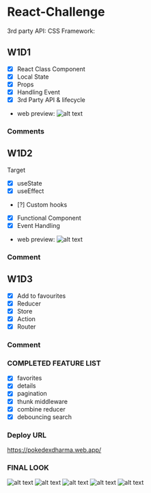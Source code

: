 # React-Challenge

3rd party API:
CSS Framework:

## W1D1
- [x] React Class Component
- [x] Local State
- [x] Props
- [x] Handling Event
- [x] 3rd Party API & lifecycle
- web preview:
![alt text](./screenshots/W1D1.png)

### Comments

## W1D2
Target
- [x] useState
- [x] useEffect
- [?] Custom hooks
- [x] Functional Component
- [x] Event Handling
- web preview:
![alt text](./screenshots/W1D2.png)

### Comment

## W1D3
- [x] Add to favourites
- [x] Reducer
- [x] Store
- [x] Action
- [x] Router

### Comment

### COMPLETED FEATURE LIST
- [x] favorites
- [x] details
- [x] pagination
- [x] thunk middleware
- [x] combine reducer
- [x] debouncing search

### Deploy URL
https://pokedexdharma.web.app/

### FINAL LOOK

![alt text](./screenshots/completed/debouncing_search.png)
![alt text](./screenshots/completed/favorites.png)
![alt text](./screenshots/completed/favorite_info_buttons.png)
![alt text](./screenshots/completed/pagination.png)
![alt text](./screenshots/completed/details.png)
